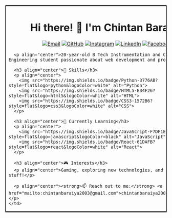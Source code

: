 <!---- 👋 Hi, I’m @BCD03
- 👀 I’m interested in gaming
- 🌱 I’m currently learning java,phyton,c,c++,html,etc..
- 💞️ I’m looking to collaborate on nothing.
- 📫 How to reach me /** chintanbaraiya2003@gmail.com */

<!---
BCD03/BCD03 is a ✨ special ✨ repository because its `README.md` (this file) appears on your GitHub profile.
You can click the Preview link to take a look at your changes.
--->

<table style="border: 2px solid black;">
  <tr>
    <td>
      <h1 align="center">Hi there! 👋 I'm Chintan Baraiya</h1>
      <p align="center">
        <a href="mailto:chintanbaraiya2003@gmail.com"><img src="https://img.shields.io/badge/Email-D14836?style=flat&logo=gmail&logoColor=white" alt="Email"></a>
        <a href="https://github.com/BCD03"><img src="https://img.shields.io/badge/GitHub-100000?style=flat&logo=github&logoColor=white" alt="GitHub"></a>
        <a href="https://www.instagram.com/_.chintan.baraiya._/"><img src="https://img.shields.io/badge/Instagram-E4405F?style=flat&logo=instagram&logoColor=white" alt="Instagram"></a>
        <a href="https://www.linkedin.com/in/chintan-baraiya-82a813228/"><img src="https://img.shields.io/badge/LinkedIn-0077B5?style=flat&logo=linkedin&logoColor=white" alt="LinkedIn"></a>
        <a href="https://www.facebook.com/chintan.baraiya.104/"><img src="https://img.shields.io/badge/Facebook-1877F2?style=flat&logo=facebook&logoColor=white" alt="Facebook"></a>
      </p>

      <p align="center">20-year-old B Tech Instrumentation and Control Engineering student passionate about web development and programming.</p>

      <h3 align="center">🚀 Skills</h3>
      <p align="center">
        <img src="https://img.shields.io/badge/Python-3776AB?style=flat&logo=python&logoColor=white" alt="Python">
        <img src="https://img.shields.io/badge/HTML5-E34F26?style=flat&logo=html5&logoColor=white" alt="HTML">
        <img src="https://img.shields.io/badge/CSS3-1572B6?style=flat&logo=css3&logoColor=white" alt="CSS">
      </p>

      <h3 align="center">🌱 Currently Learning</h3>
      <p align="center">
        <img src="https://img.shields.io/badge/JavaScript-F7DF1E?style=flat&logo=javascript&logoColor=black" alt="JavaScript">
        <img src="https://img.shields.io/badge/React-61DAFB?style=flat&logo=react&logoColor=white" alt="React">
      </p>

      <h3 align="center">🎮 Interests</h3>
      <p align="center">Gaming, exploring new technologies, and building cool stuff!</p>

      <p align="center"><strong>📫 Reach out to me:</strong> <a href="mailto:chintanbaraiya2003@gmail.com">chintanbaraiya2003@gmail.com</a></p>
    </td>
  </tr>
</table>
